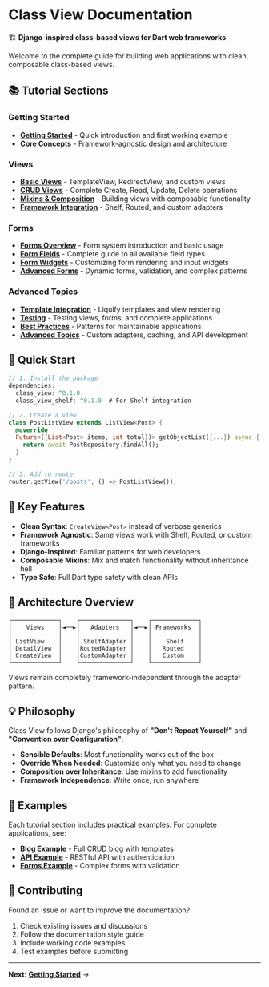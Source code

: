 # Class View Documentation

🏗️ **Django-inspired class-based views for Dart web frameworks**

Welcome to the complete guide for building web applications with clean, composable class-based views.

## 📚 Tutorial Sections

### Getting Started

- **[Getting Started](01-getting-started.md)** - Quick introduction and first working example
- **[Core Concepts](02-core-concepts.md)** - Framework-agnostic design and architecture

### Views

- **[Basic Views](03-basic-views.md)** - TemplateView, RedirectView, and custom views
- **[CRUD Views](04-crud-views.md)** - Complete Create, Read, Update, Delete operations
- **[Mixins & Composition](05-mixins.md)** - Building views with composable functionality
- **[Framework Integration](06-framework-integration.md)** - Shelf, Routed, and custom adapters

### Forms

- **[Forms Overview](07-forms-overview.md)** - Form system introduction and basic usage
- **[Form Fields](08-form-fields.md)** - Complete guide to all available field types
- **[Form Widgets](09-form-widgets.md)** - Customizing form rendering and input widgets
- **[Advanced Forms](10-advanced-forms.md)** - Dynamic forms, validation, and complex patterns

### Advanced Topics

- **[Template Integration](11-templates.md)** - Liquify templates and view rendering
- **[Testing](12-testing.md)** - Testing views, forms, and complete applications
- **[Best Practices](13-best-practices.md)** - Patterns for maintainable applications
- **[Advanced Topics](14-advanced-topics.md)** - Custom adapters, caching, and API development

## 🚀 Quick Start

```dart
// 1. Install the package
dependencies:
  class_view: ^0.1.0
  class_view_shelf: ^0.1.0  # For Shelf integration

// 2. Create a view
class PostListView extends ListView<Post> {
  @override
  Future<({List<Post> items, int total})> getObjectList({...}) async {
    return await PostRepository.findAll();
  }
}

// 3. Add to router
router.getView('/posts', () => PostListView());
```

## 🎯 Key Features

- **Clean Syntax**: `CreateView<Post>` instead of verbose generics
- **Framework Agnostic**: Same views work with Shelf, Routed, or custom frameworks
- **Django-Inspired**: Familiar patterns for web developers
- **Composable Mixins**: Mix and match functionality without inheritance hell
- **Type Safe**: Full Dart type safety with clean APIs

## 🧩 Architecture Overview

```
┌─────────────┐    ┌──────────────┐    ┌─────────────┐
│    Views    │◄──►│   Adapters   │◄──►│ Frameworks  │
│             │    │              │    │             │
│ ListView    │    │ ShelfAdapter │    │    Shelf    │
│ DetailView  │    │RoutedAdapter │    │   Routed    │
│ CreateView  │    │CustomAdapter │    │   Custom    │
└─────────────┘    └──────────────┘    └─────────────┘
```

Views remain completely framework-independent through the adapter pattern.

## 💡 Philosophy

Class View follows Django's philosophy of **"Don't Repeat Yourself"** and **"Convention over Configuration"**:

- **Sensible Defaults**: Most functionality works out of the box
- **Override When Needed**: Customize only what you need to change
- **Composition over Inheritance**: Use mixins to add functionality
- **Framework Independence**: Write once, run anywhere

## 📖 Examples

Each tutorial section includes practical examples. For complete applications, see:

- **[Blog Example](../examples/)** - Full CRUD blog with templates
- **[API Example](../examples/)** - RESTful API with authentication
- **[Forms Example](../examples/)** - Complex forms with validation

## 🤝 Contributing

Found an issue or want to improve the documentation?

1. Check existing issues and discussions
2. Follow the documentation style guide
3. Include working code examples
4. Test examples before submitting

---

**Next: [Getting Started](01-getting-started.md)** → 